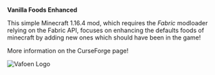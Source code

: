 
**Vanilla Foods Enhanced**

This simple Minecraft 1.16.4 mod, which requires the _Fabric_ modloader relying on the Fabric API, focuses on enhancing the defaults foods of minecraft by adding new ones which should have been in the game!

More information on the CurseForge page!

![Vafoen Logo](https://github.com/oPikaboo/vanilla-foods-enhanced/tree/main/media/vafoen.png?raw=true)